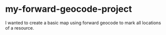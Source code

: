 # my-forward-geocode-project
I wanted to create a basic map using forward geocode to mark all locations of a resource.
